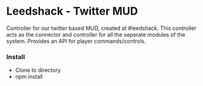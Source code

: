 # Leedshack - Twitter MUD

Controller for our twitter based MUD, created at #leedshack.
This controller acts as the connector and controller for all the seperate modules of the system. Provides an API for player commands/controls.

### Install
* Clone to directory
* npm install
